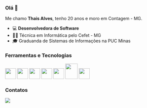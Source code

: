 ### Olá 👋

Me chamo **Thais Alves**, tenho 20 anos e moro em Contagem - MG.
 - 💻 **Desenvolvedora de Software**
 - 👩‍💻 Técnica em Informática pelo Cefet - MG
 - 🎓 Graduanda de Sistemas de Informações na PUC Minas 

### Ferramentas e Tecnologias
<div style="display: inline_block" >
  <img src="https://cdn.jsdelivr.net/gh/devicons/devicon@latest/icons/javascript/javascript-original.svg" style="width:35px" height=35px" />
  <img src="https://cdn.jsdelivr.net/gh/devicons/devicon@latest/icons/java/java-original-wordmark.svg" style="width:35px" height=35px"/>      
  <img src="https://cdn.jsdelivr.net/gh/devicons/devicon@latest/icons/html5/html5-plain-wordmark.svg" style="width:35px" height=35px"/>   
  <img src="https://cdn.jsdelivr.net/gh/devicons/devicon@latest/icons/css3/css3-plain-wordmark.svg" style="width:35px" height=35px"/>
  <img src="https://cdn.jsdelivr.net/gh/devicons/devicon@latest/icons/spring/spring-original-wordmark.svg" style="width:35px" height=35px"/>
  <img src="https://cdn.jsdelivr.net/gh/devicons/devicon@latest/icons/angular/angular-original.svg" style="width:40px" height=50px"/>        
  <img src="https://cdn.jsdelivr.net/gh/devicons/devicon@latest/icons/php/php-original.svg" style="width:35px" height=35px"/>
          

### Contatos
<div>
  <a href="https://www.linkedin.com/in/tha%C3%ADsalves/" target="_blank"><img loading="lazy" src="https://img.shields.io/badge/-LinkedIn-%230077B5?style=for-the-badge&logo=linkedin&logoColor=white" target="_blank"></a>   
<!--   <a href = "thais:contato@alvesthais406@gmail.com"><img loading="lazy" src="https://img.shields.io/badge/Gmail-D14836?style=for-the-badge&logo=gmail&logoColor=white" target="_blank"></a></div> -->



